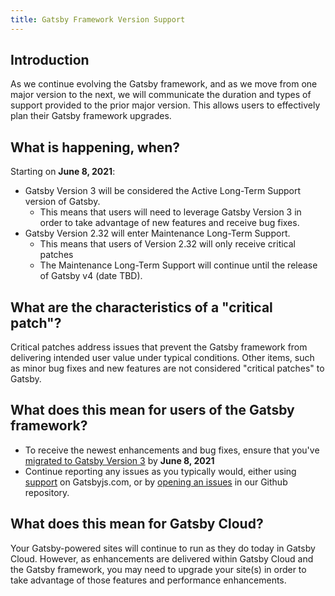 ```yaml
---
title: Gatsby Framework Version Support
---
```


## Introduction

As we continue evolving the Gatsby framework, and as we move from one major version to the next, we will communicate the duration and types of support provided to the prior major version. This allows users to effectively plan their Gatsby framework upgrades.

## What is happening, when?

Starting on **June 8, 2021**:

- Gatsby Version 3 will be considered the Active Long-Term Support version of Gatsby.
  - This means that users will need to leverage Gatsby Version 3 in order to take advantage of new features and receive bug fixes.
- Gatsby Version 2.32 will enter Maintenance Long-Term Support.
  - This means that users of Version 2.32 will only receive critical patches
  - The Maintenance Long-Term Support will continue until the release of Gatsby v4 (date TBD).

## What are the characteristics of a "critical patch"?

Critical patches address issues that prevent the Gatsby framework from delivering intended user value under typical conditions. Other items, such as minor bug fixes and new features are not considered "critical patches" to Gatsby.

## What does this mean for users of the Gatsby framework?

- To receive the newest enhancements and bug fixes, ensure that you've [migrated to Gatsby Version 3](https://www.gatsbyjs.com/docs/reference/release-notes/migrating-from-v2-to-v3/) by **June 8, 2021**
- Continue reporting any issues as you typically would, either using [support](https://www.gatsbyjs.com/support/) on Gatsbyjs.com, or by [opening an issues](https://github.com/gatsbyjs/gatsby/issues/new/choose) in our Github repository.

## What does this mean for Gatsby Cloud?

Your Gatsby-powered sites will continue to run as they do today in Gatsby Cloud. However, as enhancements are delivered within Gatsby Cloud and the Gatsby framework, you may need to upgrade your site(s) in order to take advantage of those features and performance enhancements.
